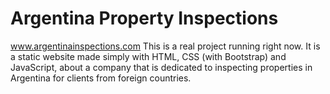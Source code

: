 # Argentina Property Inspections

www.argentinainspections.com
This is a real project running right now. It is a static website made simply with HTML, CSS (with Bootstrap) and JavaScript, about a company that is dedicated to inspecting properties in Argentina for clients from foreign countries.
